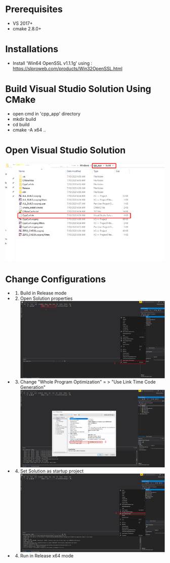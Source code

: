 # Prerequisites

- VS 2017+
- cmake 2.8.0+

# Installations

- Install 'Win64 OpenSSL v1.1.1g' using : https://slproweb.com/products/Win32OpenSSL.html

# Build Visual Studio Solution Using CMake
- open cmd in 'cpp_app' directory
- mkdir build
- cd build
- cmake -A x64 ..

# Open Visual Studio Solution
![](./Screenshot_5.png)

# Change Configurations

- 1) Build in Release mode
- 2) Open Solution properties
![](./Screenshot_3.png)
- 3) Change "Whole Program Optimization" = > "Use Link Time Code Generation"
![](./Screenshot_2.png)
- 4) Set Solution as startup project
![](./Screenshot_4.png)
- 4) Run in Release x64 mode
